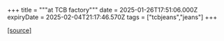 +++
title = """at TCB factory"""
date = 2025-01-26T17:51:06.000Z
expiryDate = 2025-02-04T21:17:46.570Z
tags = ["tcbjeans","jeans"]
+++


[[source]](http://tcbjeans.com/2025/01/27/50981)
